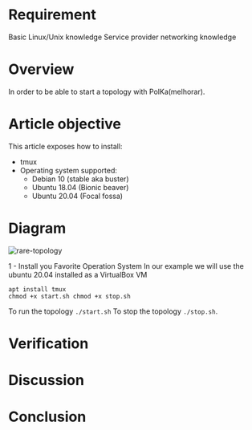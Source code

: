 # Requirement
Basic Linux/Unix knowledge
Service provider networking knowledge


# Overview
In order to be able to start a topology with PolKa(melhorar). 

# Article objective
This article exposes how to install:
- tmux
- Operating system supported:
  - Debian 10 (stable aka buster)
  - Ubuntu 18.04 (Bionic beaver)
  - Ubuntu 20.04 (Focal fossa)

# Diagram 
![rare-topology](https://user-images.githubusercontent.com/56919528/145196623-cc872b6d-7c48-4d83-9410-e6f2e1e23836.jpeg)

1 - Install you Favorite Operation System
In our example we will use the ubuntu 20.04 installed as a VirtualBox VM

```
apt install tmux
chmod +x start.sh chmod +x stop.sh
```

To run the topology `./start.sh` To stop the topology `./stop.sh`.

# Verification

# Discussion

# Conclusion
